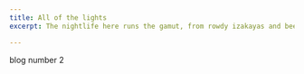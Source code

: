 ```yaml
---
title: All of the lights
excerpt: The nightlife here runs the gamut, from rowdy izakayas and beer bars, to red-light entertainment and the infamous Robot Restaurant.

---
```



blog number 2